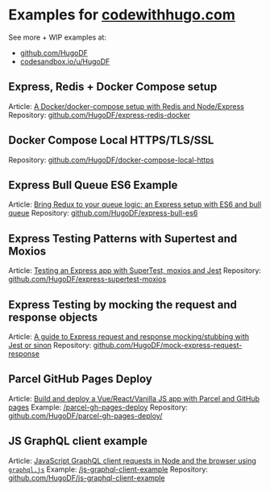 # Examples for [codewithhugo.com](https://codewithhugo.com)

See more + WIP examples at:
- [github.com/HugoDF](https://github.com/HugoDF)
- [codesandbox.io/u/HugoDF](https://codesandbox.io/u/HugoDF)

## Express, Redis + Docker Compose setup

Article: [A Docker/docker-compose setup with Redis and Node/Express](https://codewithhugo.com/setting-up-express-and-redis-with-docker-compose/)
Repository: [github.com/HugoDF/express-redis-docker](https://github.com/HugoDF/express-redis-docker)

## Docker Compose Local HTTPS/TLS/SSL

Repository: [github.com/HugoDF/docker-compose-local-https](https://github.com/HugoDF/docker-compose-local-https)

## Express Bull Queue ES6 Example

Article: [Bring Redux to your queue logic: an Express setup with ES6 and bull queue](https://codewithhugo.com/bring-redux-to-your-queue-logic-an-express-setup-with-es6-and-bull-queue/)
Repository: [github.com/HugoDF/express-bull-es6](https://github.com/HugoDF/express-bull-es6)

## Express Testing Patterns with Supertest and Moxios

Article: [Testing an Express app with SuperTest, moxios and Jest](https://codewithhugo.com/testing-an-express-app-with-supertest-moxios-and-jest/)
Repository: [github.com/HugoDF/express-supertest-moxios](https://github.com/HugoDF/express-supertest-moxios)

## Express Testing by mocking the request and response objects

Article: [A guide to Express request and response mocking/stubbing with Jest or sinon](https://codewithhugo.com/express-request-response-mocking/)
Repository: [github.com/HugoDF/mock-express-request-response](https://github.com/HugoDF/mock-express-request-response)

## Parcel GitHub Pages Deploy

Article: [Build and deploy a Vue/React/Vanilla JS app with Parcel and GitHub pages](https://codewithhugo.com/build-and-deploy-a-vue/react/vanilla-js-app-with-parcel-and-github-pages/)
Example: [/parcel-gh-pages-deploy](/parcel-gh-pages-deploy)
Repository: [github.com/HugoDF/parcel-gh-pages-deploy/](https://github.com/HugoDF/parcel-gh-pages-deploy/)

## JS GraphQL client example

Article: [JavaScript GraphQL client requests in Node and the browser using `graphql.js`](https://codewithhugo.com/javascript-graphql-client-requests-in-node-and-the-browser-using-graphql.js/)
Example: [/js-graphql-client-example](/js-graphql-client-example)
Repository: [github.com/HugoDF/js-graphql-client-example](https://github.com/HugoDF/js-graphql-client-example)
